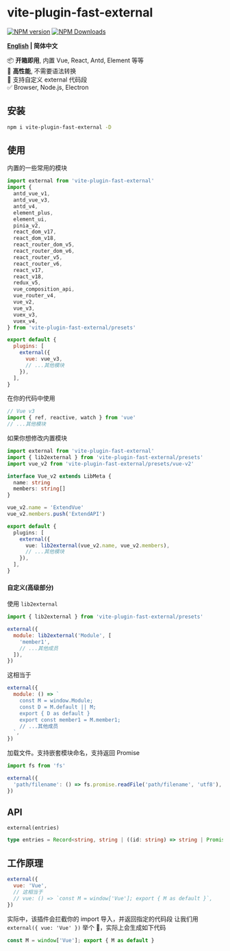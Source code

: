 # vite-plugin-fast-external

[![NPM version](https://img.shields.io/npm/v/vite-plugin-fast-external.svg)](https://npmjs.org/package/vite-plugin-fast-external)
[![NPM Downloads](https://img.shields.io/npm/dm/vite-plugin-fast-external.svg)](https://npmjs.org/package/vite-plugin-fast-external)

**[English](https://github.com/caoxiemeihao/vite-plugins/tree/main/packages/vite-plugin-fast-external#readme) | 简体中文**

📦 **开箱即用**, 内置 Vue, React, Antd, Element 等等  
🚀 **高性能**, 不需要语法转换  
🌱 支持自定义 external 代码段  
✅ Browser, Node.js, Electron  

## 安装

```bash
npm i vite-plugin-fast-external -D
```

## 使用

内置的一些常用的模块

```js
import external from 'vite-plugin-fast-external'
import {
  antd_vue_v1,
  antd_vue_v3,
  antd_v4,
  element_plus,
  element_ui,
  pinia_v2,
  react_dom_v17,
  react_dom_v18,
  react_router_dom_v5,
  react_router_dom_v6,
  react_router_v5,
  react_router_v6,
  react_v17,
  react_v18,
  redux_v5,
  vue_composition_api,
  vue_router_v4,
  vue_v2,
  vue_v3,
  vuex_v3,
  vuex_v4,
} from 'vite-plugin-fast-external/presets'

export default {
  plugins: [
    external({
      vue: vue_v3,
      // ...其他模块
    }),
  ],
}
```

在你的代码中使用

```js
// Vue v3
import { ref, reactive, watch } from 'vue'
// ...其他模块
```

如果你想修改内置模块

```ts
import external from 'vite-plugin-fast-external'
import { lib2external } from 'vite-plugin-fast-external/presets'
import vue_v2 from 'vite-plugin-fast-external/presets/vue-v2'

interface Vue_v2 extends LibMeta {
  name: string
  members: string[]
}

vue_v2.name = 'ExtendVue'
vue_v2.members.push('ExtendAPI')

export default {
  plugins: [
    external({
      vue: lib2external(vue_v2.name, vue_v2.members),
      // ...其他模块
    }),
  ],
}
```

#### 自定义(高级部分)

使用 `lib2external`

```js
import { lib2external } from 'vite-plugin-fast-external/presets'

external({
  module: lib2external('Module', [
    'member1',
    // ...其他成员
  ]),
})
```

这相当于

```js
external({
  module: () => `
    const M = window.Module;
    const D = M.default || M;
    export { D as default }
    export const member1 = M.member1;
    // ...其他成员
  `,
})
```

加载文件。支持嵌套模块命名，支持返回 Promise

```js
import fs from 'fs'

external({
  'path/filename': () => fs.promise.readFile('path/filename', 'utf8'),
})
```

## API

`external(entries)`

```ts
type entries = Record<string, string | ((id: string) => string | Promise<string>)>;
```

## 工作原理

```js
external({
  vue: 'Vue',
  // 这相当于
  // vue: () => `const M = window['Vue']; export { M as default }`,
})
```

实际中，该插件会拦截你的 import 导入，并返回指定的代码段
让我们用 `external({ vue: 'Vue' })` 举个 🌰，实际上会生成如下代码

```js
const M = window['Vue']; export { M as default }
```
